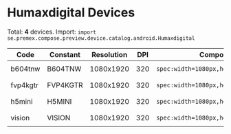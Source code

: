 # Humaxdigital Devices

Total: **4** devices. Import: `import se.premex.compose.preview.device.catalog.android.Humaxdigital`

| Code | Constant | Resolution | DPI | Compose Spec | Preview Usage |
|------|----------|------------|-----|-------------|---------------|
| b604tnw | B604TNW | 1080x1920 | 320 | `spec:width=1080px,height=1920px,dpi=320` | `@Preview(device = Humaxdigital.B604TNW)` |
| fvp4kgtr | FVP4KGTR | 1080x1920 | 320 | `spec:width=1080px,height=1920px,dpi=320` | `@Preview(device = Humaxdigital.FVP4KGTR)` |
| h5mini | H5MINI | 1080x1920 | 320 | `spec:width=1080px,height=1920px,dpi=320` | `@Preview(device = Humaxdigital.H5MINI)` |
| vision | VISION | 1080x1920 | 320 | `spec:width=1080px,height=1920px,dpi=320` | `@Preview(device = Humaxdigital.VISION)` |

<!-- Generated automatically. Do not edit manually. -->
